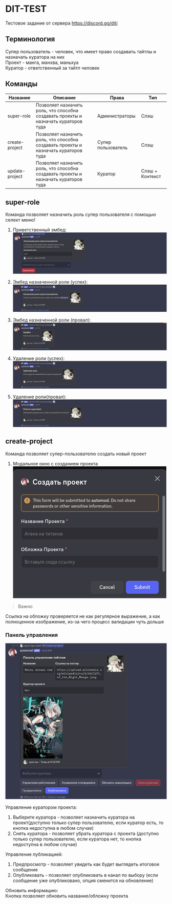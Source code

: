 # DIT-TEST

Тестовое задание от сервера https://discord.gg/diti

## Терминология

Супер пользователь - человек, что имеет право создавать тайтлы и назначать куратора на них <br>
Проект - манга, манхва, маньхуа <br>
Куратор - ответственный за тайтл человек <br>

## Команды

| Название       | Описание                                                                            | Права              | Тип             |
| -------------- | ----------------------------------------------------------------------------------- | ------------------ | --------------- |
| super-role     | Позволяет назначить роль, что способна создавать проекты и назначать кураторов туда | Администраторы     | Слэш            |
| create-project | Позволяет назначить роль, что способна создавать проекты и назначать кураторов туда | Супер пользователь | Слэш            |
| update-project | Позволяет назначить роль, что способна создавать проекты и назначать кураторов туда | Куратор            | Слэш + Контекст |

## super-role

Команда позволяет назначить роль супер пользователя с помощью селект меню!

1. Приветственный эмбед:
   ![super-role-img](screnshots/super-role.png)

2. Эмбед назначенной роли (успех):
   ![super-role-img-assing-success](screnshots/super-role-assign-success.png)

3. Эмбед назначенной роли (провал):
   ![![super-role-img-assing-failure](screnshots/super-role-assing-error.png)](screnshots/super-role-assign-error.png)

4. Удаление роли (успех):
   ![alt text](screnshots/super-role-remove-success.png)

5. Удаление роли(провал):
   ![alt text](screnshots/super-role-remove-failure.png)

## create-project

Команда позволяет супер-пользователю создать новый проект

1. Модальное окно с созданием проекта
   ![alt text](screnshots/create-project-modal.png)

> Важно

Ссылка на обложку проверяется не как регулярное выражение, а как полноценное изображение, из-за чего процесс валидации чуть дольше

### Панель управления

![alt text](screnshots/project-panel.png)

Управление куратором проекта: <br>
1. Выберите куратора - позволяет назначить куратора на проект(доступно только супер пользователю, если куратор есть, то кнопка недоступна в любом случае)
2. Снять куратора - позволяет убрать куратора с проекта (доступно только супер пользователю, если куратора нет, то кнопка недоступна в любом случае)

Управление публикацией: <br>
1. Предпросмотр - позволяет увидеть как будет выглядеть итоговое сообщение
2. Опубликовать - позволяет опубликовать в канал по выбору (если сообщение уже опубликовано, опция сменится на обновление)

Обновить информацию: <br>
Кнопка позволяет обновить название/обложку проекта
